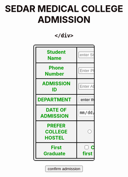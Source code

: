 <html>
<head>
<style>
* {
  box-sizing: border-box;
  
  
}

input[type=text], select, textarea {
  width: 100%;
  padding: 12px;
  border: 1px solid #ccc;
  border-radius: 1px;
  resize: vertical;
}

label {
  padding: 12px 12px 12px 0;
  
}
input[type=date], select, textarea {
  width: 100%;
  padding: 2px;
  border: 1px solid #ccc;
  border-radius: 2px;
  resize: vertical;
}
label {
  padding: 12px 12px 12px 0px;
  
}
div{
  margin-left: auto;
    margin-right: auto;
    text-align: center;
    color: #FFFFFF;
    font-size: 20px;
    font-weight: bold;
}

input[type=submit] {
background-color: Green;  
border: none; 
color: white; 
padding: 12px 210px; 
text-align: center; 
text-decoration: none; 
display: inline-block; 
margin: 2px 6px; 
cursor: pointer; 
font-size:20px;
}

input[type=submit]:hover {
  background-color: #45a049;
 
  
}
.header {
  color: #0f0101;
  text-align: center;
  
}

.content {
  border-radius: 0px;
  background-color: #f2f2f2;
  padding: 100px;
  position: center;
  font-style: normal;
  font-family: 'Times New Roman', Times, serif;
  
}

.col-25 {
  float: left;
  width: 50%;
  margin-top:2px;
  display: table;
}

select {
  width: 100%;
}

.col-75 {
  float: left;
  width: 50%;
  margin-top: px;
  display: table;
}

.row::after {
  content: "";
  display: table;
  clear:both;
}
table,td,tr,th
{
    border: solid 2px black;
    width: 50%;
    margin-left: auto;
    margin-right: auto;
    border-spacing: 1px;
    border-radius: 6px;
    color: #009900;
    background-color: #F2F2F2;
    padding: 5px;
}

textarea {
  resize: none;
}
@media only screen and (min-width: 600px) {
  /* For tablets: */
  .col-s-1 {width: 8.33%;}
  .col-s-2 {width: 16.66%;}
  .col-s-3 {width: 25%;}
  .col-s-4 {width: 33.33%;}
  .col-s-5 {width: 41.66%;}
  .col-s-6 {width: 50%;}
  .col-s-7 {width: 58.33%;}
  .col-s-8 {width: 66.66%;}
  .col-s-9 {width: 75%;}
  .col-s-10 {width: 83.33%;}
  .col-s-11 {width: 91.66%;}
  .col-s-12 {width: 100%;}
}
@media only screen and (min-width: 768px) {
  /* For desktop: */
  .col-1 {width: 8.33%;}
  .col-2 {width: 16.66%;}
  .col-3 {width: 25%;}
  .col-4 {width: 33.33%;}
  .col-5 {width: 41.66%;}
  .col-6 {width: 50%;}
  .col-7 {width: 58.33%;}
  .col-8 {width: 66.66%;}
  .col-9 {width: 75%;}
  .col-10 {width: 83.33%;}
  .col-11 {width: 91.66%;}
  .col-12 {width: 100%;}
}


@media screen and (max-width: 100px) {
  .col-25, .col-75, input[type=submit] {
    width: 100%;
    margin-top: 1px;
  }
}
</style>
</head>
<body>
<style>
	div {
	  background-image: url('COLLEGE.jpg');
	  background-repeat: no-repeat;
    background-attachment: fixed;
    background-size: 100% 100%;
	}
</style>
<div class="content">
  <td>
    <div class="header">
      <h2>SEDAR MEDICAL COLLEGE ADMISSION</h2>
      
    </div>
  </td>
  <form onsubmit="return display()">
  <div id="form">
  <table>
   <tr>
    <div class="row">
     <div class="col-25">
      <th><label for="Student Name">Student Name</label></th>
     </div>
    <div class="col-75">
      <th><input type="text" id="name" name="Student Name" placeholder="enter Student Name.."></th>
    </div>
    </div>
   </tr>
   <tr>
    <div class="row">
     <div class="col-25">
      <th><label for="Phone Number">Phone Number</label></th>
     </div>
     <div class="col-75">
      <th><input type="text" id="Phone Number" name="Phone Number" placeholder="Enter Phone Number.."></th>
     </div>
    </div>
   </tr>
   <tr>
   <div class="row">
    <div class="col-25">
      <th><label for="ADMISSION ID">ADMISSION ID</label></th>
    </div>
    <div class="col-75">
      <th><input type="text" id="ADMISSION ID" name="ADMISSION ID" placeholder="Enter ADMISSION ID.."></th>
    </div>
   </div>
   </tr>
   <tr>
   <div class="row">
    <div class="col-25">
      <th><label for="DEPARTMENT">DEPARTMENT</label></th>
    </div>
    <div class="col-75">
      <th>
       <select type="text" id="DEPARTMENT" name="DEPARTMENT" placeholder="Your DEPARTMENT..">
        <option value="enter the department">enter the department</option>
		    <option value="MBBS">MBBS</option>
        <option value="BDS">BDS</option>
        <option value="BHMS">BHMS</option>
       </select>
      </th>
    </div>
   </div>
   </tr>
   <tr>
   <div class="row">
    <div class="col-25">
      <th><label for="DATE OF ADMISSION">DATE OF ADMISSION</label></th>
    </div>
    <div class="col-75">
	    <th><input type="date" id="DATE OF ADMISSION" name="DATE OF ADMISSION" placeholder="mm/dd/yyyy"></th>
	  </div>
   </div>
   </tr>
   <tr>
   <div class="row">
	  <div class="col-25">
	    <th><label for="PREFER COLLEGE HOSTEL">PREFER COLLEGE HOSTEL</label></th>
	  </div>
	  <div class="col-75">
     <th>
	    <span id=hostel></span>
	    <input type="radio" id="YES" name="Prefer College Hostel">
	    <label for="YES">YES</label>
	    <input type="radio" id="NO" name="Prefer College Hostel">
	    <label for="NO">NO</label>
     </th>
	  </div>
   </div>
   </tr>
   <tr>
   <div class="row">
	  <div class="col-25">
	    <th><label for="First Graduate">First Graduate</label></th>
	  </div>
	  <div class="col-75">
	    <th><input type="checkbox" id="firstGraduate" name="Check if you are first year graduate">
	    <label for="Check if you are first year graduate">Check if you are first year graduate</label></th>
	  </div>
   </div>
   </tr>
  </table>
  <div class="row">
    <input  type=submit id="Submit" value="confirm admission" class="header">
  </div>
  </div> 
  </form>
</div>
<div id="result"></div>
<script>
	function display(){
	var name = document.getElementById("name").value;
	var department = document.getElementById("DEPARTMENT").value;
	var hostel = document.getElementById("hostel").value;
	var firstGraduate = document.getElementById("firstGraduate").value;
	var result = document.getElementById("result");
	console.log(firstGraduate);
	switch(department){
		case 'MBBS':
		admission_fee = 2300000;
		tution_fee = 90000;
		break;
		case 'BDS':
		admission_fee = 1500000;
		tution_fee = 80000;
		break;
		case 'BHMS':
		admission_fee = 1235000;
		tution_fee = 95000;
		break;
	}
	if(hostel == 'YES')
	hostel_fee = 96000;
	else
	hostel_fee = 0;
	college_fee = admission_fee + tution_fee + hostel_fee;
	if(firstGraduate == 'on')
	college_fee -= 25000;
	console.log(college_fee);
	result.innerHTML = "Hello <span class='innerhtml'>" + name + "</span><br>Your ADMISSION FEE is Rs.<span class='innerhtml'>"+ admission_fee + "</span><br>TUTION FEE is Rs.<span class='innerhtml'>"
	+ tution_fee + "</span><br>Hostel Fee is Rs.<span class='innerhtml'>" + hostel_fee + "</span><br>Total COLLEGE FEE is Rs.<span class='innerhtml'>" + college_fee + "</span>";
	return false;
	}
	document.getElementById("result").style.color = "#FFFFFF";
	document.getElementById("result").style.font = "Times new roman";
  document.getElementById("result").style.fontSize = "20px";
  let txt=document.getElementById("result");
  txt.style.textAlign = "center";
</script>

</body>
</html>
